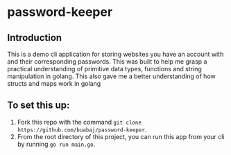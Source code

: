 # password-keeper

## Introduction

This is a demo cli application for storing websites you have an account with and their corresponding passwords.
This was built to help me grasp a practical understanding of primitive data types, functions and string manipulation in golang.
This also gave me a better understanding of how structs and maps work in golang

## To set this up:
1. Fork this repo with the command `git clone https://github.com/buabaj/password-keeper`.
2. From the root directory of this project, you can run this app from your cli by running `go run main.go`.
